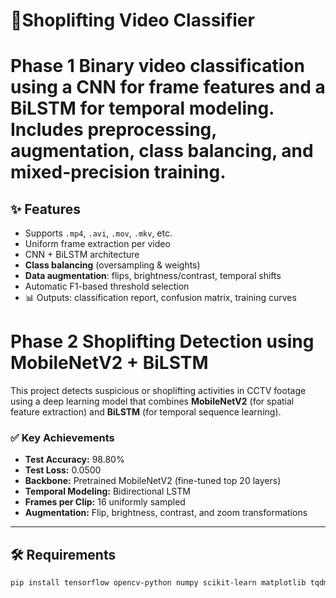 # 🎥Shoplifting Video Classifier
# Phase 1 Binary video classification using a **CNN** for frame features and a **BiLSTM** for temporal modeling. Includes preprocessing, augmentation, class balancing, and mixed-precision training.

## ✨ Features
-  Supports `.mp4`, `.avi`, `.mov`, `.mkv`, etc.  
-  Uniform frame extraction per video  
-  CNN + BiLSTM architecture  
- **Class balancing** (oversampling & weights)  
-  **Data augmentation**: flips, brightness/contrast, temporal shifts  
-  Automatic F1-based threshold selection  
- 📊 Outputs: classification report, confusion matrix, training curves  


# Phase 2 Shoplifting Detection using MobileNetV2 + BiLSTM

This project detects suspicious or shoplifting activities in CCTV footage using a deep learning model that combines **MobileNetV2** (for spatial feature extraction) and **BiLSTM** (for temporal sequence learning).

### ✅ Key Achievements
- **Test Accuracy:** 98.80%
- **Test Loss:** 0.0500  
- **Backbone:** Pretrained MobileNetV2 (fine-tuned top 20 layers)
- **Temporal Modeling:** Bidirectional LSTM
- **Frames per Clip:** 16 uniformly sampled
- **Augmentation:** Flip, brightness, contrast, and zoom transformations

---
## 🛠️ Requirements
```bash
pip install tensorflow opencv-python numpy scikit-learn matplotlib tqdm
